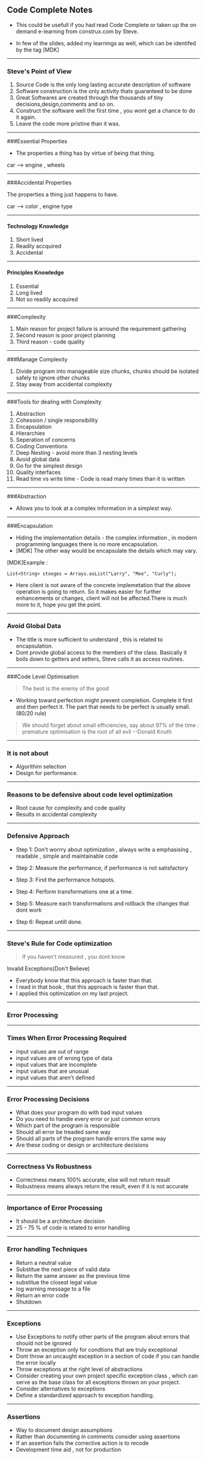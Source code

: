 ## Code Complete Notes ##

- This could be usefull if you had read Code Complete 
or taken up the on demand e-learning from construx.com by Steve.

- In few of the slides, added my learnings as well, 
which can be identifed by the tag [MDK]

---

### Steve's Point of View ###
1. Source Code is the only long lasting accurate description of software
2. Software construction is the only activity thats guaranteed to be done
3. Great Softwares are created through the thousands of tiny decisions,design,comments and so on.
4. Construct the software well the first time , you wont get a chance to do it again.
5. Leave the code more pristine than it was.

---

###Essential Properties

- The properties a thing has by virtue of being that thing.

car --> engine , wheels

---

###Accidental Properties

The properties a thing just happens to have.

car --> color , engine type

---

#### Technology Knowledge

1. Short lived
2. Readily accquired
3. Accidental

---

#### Principles Knowledge

1. Essential
2. Long lived
3. Not so readily accquired

---

###Complexity 
1. Main reason for project failure is arround the requirement gathering 
2. Second reason is poor project planning
3. Third reason - code quality

---

###Manage Complexity
1. Divide program into manageable size chunks, chunks should be isolated safely to ignore other chunks
2. Stay away from accidental complexity 

---

###Tools for dealing with Complexity
1. Abstraction
2. Cohession / single responsibility
3. Encapsulation
4. Hierarchies
5. Seperation of concerns
6. Coding Conventions
7. Deep Nesting - avoid more than 3 nesting levels
8. Avoid global data
9. Go for the simplest design
10. Quality interfaces
11. Read time vs write time - Code is read many times than it is written

---

###Abstraction

- Allows you to look at a complex information in a simplest way.

---

###Encapsulation

- Hiding the implementation details - the complex information , 
in modern programming languages there is no more encapsulation.
- [MDK]
The other way would be encapsulate the details which may vary.

[MDK]Example :

	List<String> stooges = Arrays.asList("Larry", "Moe", "Curly");
- Here client is not aware of the concrete implemetation 
that the above operation is going to return. 
So it makes easier for further enhancements or changes, 
client will not be affected.There is much more to it, hope you get the point.

---

### Avoid Global Data

- The title is more sufficient to understand , this is related to encapsulation.
- Dont provide global access to the members of the class. Basically it boils down to getters and setters,
 Steve calls it as access routines. 

---

###Code Level Optimisation

>The best is the enemy of the good

- Working toward perfection might prevent completion. Complete it first and then perfect it.
The part that needs to be perfect is usually small.(80/20 rule)

>We should forget about small efficiencies, say about 97% of the time : 
premature optimisation is the root of all evil --Donald Knuth

---

### It is not about

- Algorithim selection
- Design for performance.

---

### Reasons to be defensive about code level optimization

- Root cause for complexity and code quality
- Results in accidental complexity

---

### Defensive Approach

- Step 1: Don't worrry about optimization , always write a emphasising , readable , simple and maintainable code

- Step 2: Measure the performance, if performance is not satisfactory

- Step 3: Find the performance hotspots.

- Step 4: Perform transformations one at a time.

- Step 5: Measure each transformations and rollback the changes that dont work

- Step 6: Repeat untill done.

---

### Steve's Rule for Code optimization

>If you haven't measured , you dont know

Invalid Exceptions(Don't Believe)

- Everybody know that this approach is faster than that.
- I read in that book , that this approach is faster than that.
- I applied this optimization on my last project. 

---

### Error Processing 

---

### Times When Error Processing Required

- input values are out of range
- input values are of wrong type of data
- input values that are incomplete
- input values that are unusual
- input values that aren't defined

---

### Error Processing Decisions

- What does your program do with bad input values
- Do you need to handle every error or just common errors
- Which part of the program is responsible
- Should all error be treaded same way
- Should all parts of the program handle errors the same way
- Are these coding or design or architecture decisions

---

### Correctness Vs Robustness

- Correctness means 100% accurate, else will not return result
- Robustness means always return the result, even if it is not accurate

---

### Importance of Error Processing

- It should be a architecture decision
- 25 - 75 % of code is related to error handling

---

### Error handling Techniques 

- Return a neutral value 
- Substitue the next piece of valid data
- Return the same answer as the previous time
- substitue the closest legal value
- log warning message to a file
- Return an error code 
- Shutdown

---

### Exceptions

- Use Exceptions to notify other parts of the program about errors that should not be ignored
- Throw an exception only for condtions that are truly exceptional
- Dont throw an uncaught exception in a section of code if you can handle the error locally
- Throw exceptions at the right level of abstractions
- Consider creating your own project specific exception class , which can serve as the base class for all exceptions
  thrown on your project.
- Consider alternatives to exceptions
- Define a standardized approach to exception handling.

---

### Assertions

- Way to document design assumptions
- Rather than documenting in comments consider using assertions
- If an assertion fails the corrective action is to recode
- Development time aid , not for production




